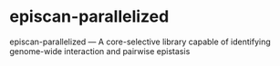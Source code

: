 # episcan-parallelized
episcan-parallelized — A core-selective library capable of identifying genome-wide interaction and pairwise epistasis
